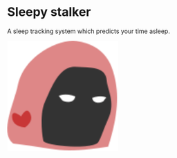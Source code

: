 # Sleepy stalker
A sleep tracking system which predicts your time asleep.

<img alt="sleepy-stalker-logo" src="./media/sleepy_stalker.svg" width="256" height="256"/>

